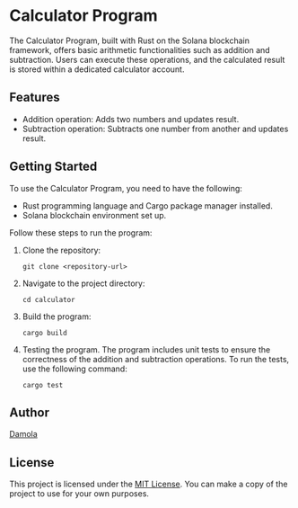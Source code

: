 # Calculator Program

The Calculator Program, built with Rust on the Solana blockchain framework, offers basic arithmetic functionalities such as addition and subtraction. Users can execute these operations, and the calculated result is stored within a dedicated calculator account.

## Features

- Addition operation: Adds two numbers and updates result.
- Subtraction operation: Subtracts one number from another and updates result.

## Getting Started

To use the Calculator Program, you need to have the following:

- Rust programming language and Cargo package manager installed.
- Solana blockchain environment set up.

Follow these steps to run the program:

1. Clone the repository:

   ```shell
   git clone <repository-url>
   ```

2. Navigate to the project directory:

    ```shell
    cd calculator
    ```

3. Build the program:

    ```shell
    cargo build
    ```

4. Testing the program.
The program includes unit tests to ensure the correctness of the addition and subtraction operations. To run the tests, use the following command:

    ```shell
    cargo test
    ```

## Author

[Damola](https://github.com/kolsdam)

## License

This project is licensed under the [MIT License](LICENSE).
You can make a copy of the project to use for your own purposes.